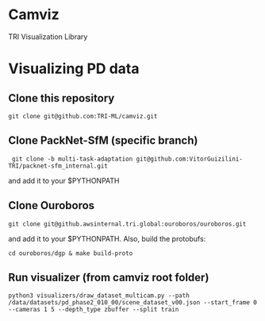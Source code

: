 # Camviz
TRI Visualization Library

# Visualizing PD data

## Clone this repository

```
git clone git@github.com:TRI-ML/camviz.git
```

## Clone PackNet-SfM (specific branch)

```
 git clone -b multi-task-adaptation git@github.com:VitorGuizilini-TRI/packnet-sfm_internal.git
```
and add it to your $PYTHONPATH

## Clone Ouroboros

```
git clone git@github.awsinternal.tri.global:ouroboros/ouroboros.git
```
and add it to your $PYTHONPATH. Also, build the protobufs:
```
cd ouroboros/dgp & make build-proto
```

## Run visualizer (from camviz root folder)
```
python3 visualizers/draw_dataset_multicam.py --path /data/datasets/pd_phase2_010_00/scene_dataset_v00.json --start_frame 0 --cameras 1 5 --depth_type zbuffer --split train
```
